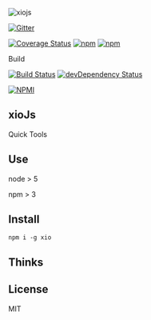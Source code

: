 
![xiojs](./file/xio-b.png)



[![Gitter](https://badges.gitter.im/xiojs/xio.svg)](https://gitter.im/xiojs/xio?utm_source=badge&utm_medium=badge&utm_campaign=pr-badge)

[![Coverage Status](https://coveralls.io/repos/github/xiojs/xio/badge.svg?branch=master)](https://coveralls.io/github/xiojs/xio?branch=master) 
[![npm](https://img.shields.io/npm/dm/xio.svg?maxAge=2592000)](https://www.npmjs.com/package/xio) 
[![npm](https://img.shields.io/npm/v/xio.svg?maxAge=3600)](https://www.npmjs.com/package/xio)

Build

[![Build Status](https://travis-ci.org/xiojs/xio.svg?branch=master)](https://travis-ci.org/xiojs/xio.js/) 
[![devDependency Status][david-dev-image]][david-dev-url]


[![NPMI][nodei-image]][nodei-url]


[david-dev-url]: https://david-dm.org/xiojs/xio#info=devDependencies
[david-dev-image]: https://david-dm.org/xiojs/xio/dev-status.svg
[nodei-image]: https://nodei.co/npm/xio.png?downloads=true&downloadRank=true&stars=true
[nodei-url]: https://www.npmjs.com/package/xio


## xioJs 

Quick Tools

## Use

node > 5


npm  > 3


## Install

```
npm i -g xio
```


## Thinks


## License

MIT



